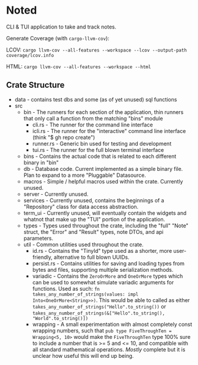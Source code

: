 # Noted

CLI & TUI application to take and track notes.

Generate Coverage (with `cargo-llvm-cov`):

LCOV: `cargo llvm-cov --all-features --workspace --lcov --output-path coverage/lcov.info`

HTML: `cargo llvm-cov --all-features --workspace --html`

## Crate Structure

- data - contains test dbs and some (as of yet unused) sql functions
- src
    - bin - The runners for each section of the application, thin runners that only call a function from the matching "bins" module
        - cli.rs - The runner for the command line interface
        - icli.rs - The runner for the "interactive" command line interface (think "$ gh repo create")
        - runner.rs - Generic bin used for testing and development
        - tui.rs - The runner for the full blown terminal interface
    - bins - Contains the actual code that is related to each different binary in "bin"
    - db - Database code. Current implemented as a simple binary file. Plan to expand to a more "Pluggable" Datasource.
    - macros - Simple / helpful macros used within the crate. Currently unused.
    - server - Currently unused.
    - services - Currently unused, contains the beginnings of a "Repository" class for data access abstraction.
    - term_ui - Currently unused, will eventually contain the widgets and whatnot that make up the "TUI" portion of the application.
    - types - Types used throughout the crate, including the "full" "Note" struct, the "Error" and "Result" types, note DTOs, and api parameters.
    - util - Common utilities used throughout the crate.
        - id.rs - Contains the "TinyId" type used as a shorter, more user-friendly, alternative to full blown UUIDs.
        - persist.rs - Contains utilities for saving and loading types from bytes and files, supporting multiple serialization methods.
        - variadic - Contains the `ZeroOrMore` and `OneOrMore` types which can be used to somewhat simulate variadic arguments for functions. Used as such: `fn takes_any_number_of_strings(values: impl Into<OneOrMore<String>>)`. This would be able to called as either `takes_any_number_of_strings("Hello".to_string())` or `takes_any_number_of_strings(&["Hello".to_string(), "World".to_string()])`
        - wrapping - A small experimentation with almost completely const wrapping numbers, such that `pub type FiveThroughTen = Wrapping<5, 10>` would make the `FiveThroughTen` type 100% sure to include a number that is >= 5 and <= 10, and compatible with all standard mathematical operations. *Mostly* complete but it is unclear how useful this will end up being.